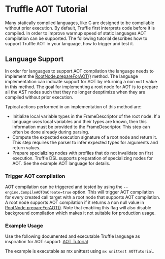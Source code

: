 # Truffle AOT Tutorial

Many statically compiled languages, like C are designed to be compilable without prior execution.
By default, Truffle first interprets code before it is compiled.
In order to improve warmup speed of static languages AOT compilation can be supported.
The following tutorial describes how to support Truffle AOT in your language, how to trigger and test it.

## Language Support

In order for languages to support AOT compilation the language needs to implement the [RootNode.prepareForAOT()](https://www.graalvm.org/truffle/javadoc/com/oracle/truffle/api/nodes/RootNode.html#prepareForAOT--) method.
The language implementation can indicate support for AOT by returning a non `null` value in this method.
The goal for implementing a root node for AOT is to prepare all the AST nodes such that they no longer deoptimize when they are compiled without prior execution.

Typical actions performed in an implementation of this method are:

* Initialize local variable types in the FrameDescriptor of the root node. If a language uses local variables and their types are known, then this information must be provided to the FrameDescriptor. This step can often be done already during parsing.
* Compute the expected execution signature of a root node and return it. This step requires the parser to infer expected types
for arguments and return values.
* Prepare specializing nodes with profiles that do not invalidate on first execution. Truffle DSL supports preparation of specializing nodes for AOT. See the example AOT language for details.

### Trigger AOT compilation

AOT compilation can be triggered and tested by using the `--engine.CompileAOTOnCreate=true` option.
This will trigger AOT compilation for every created call target with a root node that supports AOT compilation.
A root node supports AOT compilation if it returns a non null value in [RootNode.prepareForAOT()](https://www.graalvm.org/truffle/javadoc/com/oracle/truffle/api/nodes/RootNode.html#prepareForAOT--).
Note that enabling this flag will also disable background compilation which makes it not suitable for production usage.

### Example Usage

Use the following documented and executable Truffle language as inspiration for AOT support:
[AOT Tutorial](https://github.com/oracle/graal/blob/master/truffle/src/com.oracle.truffle.api.dsl.test/src/com/oracle/truffle/api/dsl/test/examples/AOTTutorial.java)

The example is executable as mx unittest using `mx unittest AOTTutorial`.

